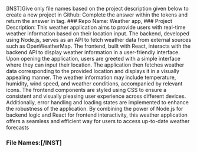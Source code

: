 [INST]Give only file names based on the project description given below to create a new project in Github: Complete the answer within the tokens and return the answer in <answer> tag. ### Repo Name: Weather app, ### Project Description: This weather application aims to provide users with real-time weather information based on their location input. The backend, developed using Node.js, serves as an API to fetch weather data from external sources such as OpenWeatherMap. The frontend, built with React, interacts with the backend API to display weather information in a user-friendly interface.
Upon opening the application, users are greeted with a simple interface where they can input their location. The application then fetches weather data corresponding to the provided location and displays it in a visually appealing manner. The weather information may include temperature, humidity, wind speed, and weather conditions, accompanied by relevant icons.
The frontend components are styled using CSS to ensure a consistent and visually pleasing user experience across different devices. Additionally, error handling and loading states are implemented to enhance the robustness of the application.
By combining the power of Node.js for backend logic and React for frontend interactivity, this weather application offers a seamless and efficient way for users to access up-to-date weather forecasts

### File Names:[/INST]  <answer>
